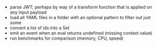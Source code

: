 - parse JWT; perhaps by way of a transform function that is applied on any input payload
- load all YAML files in a folder with an optional pattern to filter out just some
- convert a list of ids into a Set
- emit an event when an eval returns undefined (missing context value)
- run benchmarks for comparison (memory, CPU, speed)
